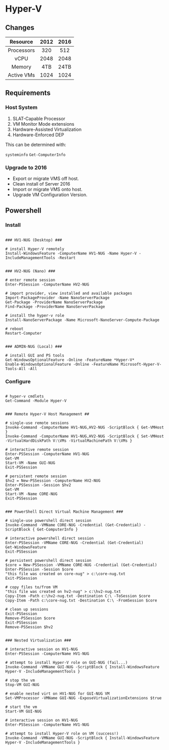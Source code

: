 <!-- TITLE: Server 2016 Hyper V -->
<!-- SUBTITLE: A quick summary of Hyper V -->

# Hyper-V

## Changes

|     Resource     	|       2012     	|  2016 |
|:-----------:	|:----------------:	|:----------------:	|
|   Processors  	|    320 | 512 | 
|   vCPU  	|    2048 | 2048 | 
|   Memory 	|    4TB | 24TB | 
|   Active VMs   	|   1024  | 1024 | 

## Requirements

### Host System

1. SLAT-Capable Processor
2. VM Monitor Mode extensions
3. Hardware-Assisted Virtualization
4. Hardware-Enforced DEP

This can be determined with:

`systeminfo`
`Get-ComputerInfo`


### Upgrade to 2016
* Export or migrate VMS off host.
* Clean install of Server 2016
* Import or migrate VMS onto host.
* Upgrade VM Configuration Version.



## Powershell

### Install

```

### HV1-NUG (Desktop) ###

# install Hyper-V remotely
Install-WindowsFeature -ComputerName HV1-NUG -Name Hyper-V -IncludeManagementTools -Restart


### HV2-NUG (Nano) ###

# enter remote session
Enter-PSSession -ComputerName HV2-NUG

# import provider, view installed and available packages
Import-PackageProvider -Name NanoServerPackage
Get-Package -ProviderName NanoServerPackage
Find-Package -ProviderName NanoServerPackage

# install the hyper-v role
Install-NanoServerPackage -Name Microsoft-NanoServer-Compute-Package

# reboot
Restart-Computer


### ADMIN-NUG (Local) ###

# install GUI and PS tools
Get-WindowsOptionalFeature -Online -FeatureName *Hyper-V*
Enable-WindowsOptionalFeature -Online -FeatureName Microsoft-Hyper-V-Tools-All -All
```


### Configure

```

# hyper-v cmdlets
Get-Command -Module Hyper-V


### Remote Hyper-V Host Management ##

# single-use remote sessions
Invoke-Command -ComputerName HV1-NUG,HV2-NUG -ScriptBlock { Get-VMHost }
Invoke-Command -ComputerName HV1-NUG,HV2-NUG -ScriptBlock { Set-VMHost -VirtualHardDiskPath V:\VMs -VirtualMachinePath V:\VMs }

# interactive remote session
Enter-PSSession -ComputerName HV1-NUG
Get-VM
Start-VM -Name GUI-NUG
Exit-PSSession

# persistent remote session
$hv2 = New-PSSession -ComputerName HV2-NUG
Enter-PSSession -Session $hv2
Get-VM
Start-VM -Name CORE-NUG
Exit-PSSession


### PowerShell Direct Virtual Machine Management ###

# single-use powershell direct session 
Invoke-Command -VMName CORE-NUG -Credential (Get-Credential) -ScriptBlock { Get-ComputerInfo }

# interactive powershell direct session
Enter-PSSession -VMName CORE-NUG -Credential (Get-Credential)
Get-WindowsFeature
Exit-PSSession

# persistent powershell direct session
$core = New-PSSession -VMName CORE-NUG -Credential (Get-Credential)
Enter-PSSession -Session $core
"this file was created on core-nug" > c:\core-nug.txt
Exit-PSSession

# copy files to/from VM
"this file was created on hv2-nug" > c:\hv2-nug.txt
Copy-Item -Path c:\hv2-nug.txt -Destination C:\ -ToSession $core
Copy-Item -Path c:\core-nug.txt -Destination C:\ -FromSession $core

# clean up sessions
Exit-PSSession
Remove-PSSession $core
Exit-PSSession
Remove-PSSession $hv2


### Nested Virtualization ###

# interactive session on HV1-NUG
Enter-PSSession -ComputerName HV1-NUG

# attempt to install Hyper-V role on GUI-NUG (fail...)
Invoke-Command -VMName GUI-NUG -ScriptBlock { Install-WindowsFeature Hyper-V -IncludeManagementTools }

# stop the vm
Stop-VM GUI-NUG

# enable nested virt on HV1-NUG for GUI-NUG VM
Set-VMProcessor -VMName GUI-NUG -ExposeVirtualizationExtensions $true

# start the vm
Start-VM GUI-NUG

# interactive session on HV1-NUG
Enter-PSSession -ComputerName HV1-NUG

# attempt to install Hyper-V role on VM (success!)
Invoke-Command -VMName GUI-NUG -ScriptBlock { Install-WindowsFeature Hyper-V -IncludeManagementTools }
```